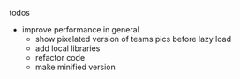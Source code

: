 todos

- improve performance in general
  - show pixelated version of teams pics before lazy load
  - add local libraries
  - refactor code
  - make minified version
